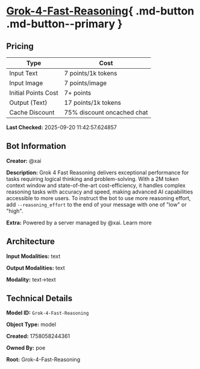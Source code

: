 # [Grok-4-Fast-Reasoning](https://poe.com/Grok-4-Fast-Reasoning){ .md-button .md-button--primary }

## Pricing

| Type | Cost |
|------|------|
| Input Text | 7 points/1k tokens |
| Input Image | 7 points/image |
| Initial Points Cost | 7+ points |
| Output (Text) | 17 points/1k tokens |
| Cache Discount | 75% discount oncached chat |

**Last Checked:** 2025-09-20 11:42:57.624857


## Bot Information

**Creator:** @xai

**Description:** Grok 4 Fast Reasoning delivers exceptional performance for tasks requiring logical thinking and problem-solving. With a 2M token context window and state-of-the-art cost-efficiency, it handles complex reasoning tasks with accuracy and speed, making advanced AI capabilities accessible to more users.
To instruct the bot to use more reasoning effort, add `--reasoning_effort` to the end of your message with one of "low" or "high".

**Extra:** Powered by a server managed by @xai. Learn more


## Architecture

**Input Modalities:** text

**Output Modalities:** text

**Modality:** text->text


## Technical Details

**Model ID:** `Grok-4-Fast-Reasoning`

**Object Type:** model

**Created:** 1758058244361

**Owned By:** poe

**Root:** Grok-4-Fast-Reasoning
